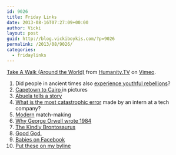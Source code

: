 ```yaml
---
id: 9026
title: Friday Links
date: 2013-08-16T07:27:09+00:00
author: Vicki
layout: post
guid: http://blog.vickiboykis.com/?p=9026
permalink: /2013/08/9026/
categories:
  - fridaylinks
---
```

[Take A Walk (Around the World)](http://vimeo.com/54231711) from [Humanity.TV](http://vimeo.com/humanitytv) on [Vimeo](https://vimeo.com).

  1. Did people in ancient times also <a href="http://www.reddit.com/r/AskHistorians/comments/1kf7e6/did_people_in_ancient_times_also_experience/" target="_blank">experience youthful rebellions</a>?
  2. <a href="http://imgur.com/a/TiQ48" target="_blank">Capetown to Cairo </a>in pictures
  3. <a href="https://chicaderock.wordpress.com/2013/08/13/ruins/" target="_blank">Abuela tells a story</a>
  4. <a href="http://www.quora.com/Internships/What-is-the-most-catastrophic-error-made-by-an-intern-at-a-tech-company" target="_blank">What is the most catastrophic error</a> made by an intern at a tech company?
  5. <a href="http://www.frumsatire.net/2013/08/03/facebook-doesnt-have-shidduch-requests-for-a-reason/?utm_source=rss&utm_medium=rss&utm_campaign=facebook-doesnt-have-shidduch-requests-for-a-reason" target="_blank">Modern</a> match-making
  6. <a href="http://www.thedailybeast.com/articles/2013/08/12/george-orwell-s-letter-on-why-he-wrote-1984.html" target="_blank">Why George Orwell wrote 1984</a>
  7. <a href="http://www.slate.com/articles/life/culturebox/2013/08/the_kindly_brontosaurus_the_amazing_prehistoric_posture_that_will_get_you.html" target="_blank">The Kindly Brontosaurus</a>
  8. <a href="http://www.salon.com/2013/08/12/i_love_and_hate_dating_russian_men/" target="_blank">Good God.</a>
  9. <a href="http://www.nytimes.com/2013/08/04/magazine/tmb-too-much-baby.html?_r=0" target="_blank">Babies on Facebook</a>
 10. <a href="http://www.themorningnews.org/article/put-these-on-my-byline" target="_blank">Put these on my byline</a>